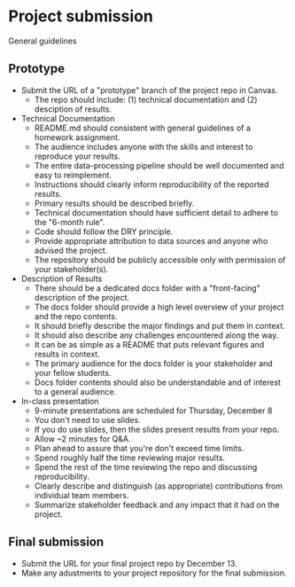 
# Project submission

General guidelines

## Prototype

* Submit the URL of a "prototype" branch of the project repo in Canvas.
  * The repo should include: (1) technical documentation and (2) desciption of results.
* Technical Documentation
  * README.md should consistent with general guidelines of a homework assignment.
  * The audience includes anyone with the skills and interest to reproduce your results.
  * The entire data-processing pipeline should be well documented and easy to reimplement.
  * Instructions should clearly inform reproducibility of the reported results.
  * Primary results should be described briefly.
  * Technical documentation should have sufficient detail to adhere to the "6-month rule".
  * Code should follow the DRY principle.
  * Provide appropriate attribution to data sources and anyone who advised the project.
  * The repository should be publicly accessible only with permission of your stakeholder(s).
* Description of Results
  * There should be a dedicated docs folder with a "front-facing" description of the project.
  * The docs folder should provide a high level overview of your project and the repo contents.
  * It should briefly describe the major findings and put them in context.
  * It should also describe any challenges encountered along the way.
  * It can be as simple as a README that puts relevant figures and results in context.
  * The primary audience for the docs folder is your stakeholder and your fellow students.
  * Docs folder contents should also be understandable and of interest to a general audience.
* In-class presentation
  * 9-minute presentations are scheduled for Thursday, December 8
  * You don't need to use slides. 
  * If you do use slides, then the slides present results from your repo.
  * Allow ~2 minutes for Q&A.
  * Plan ahead to assure that you're don't exceed time limits.
  * Spend roughly half the time reviewing major results.
  * Spend the rest of the time reviewing the repo and discussing reproducibility.
  * Clearly describe and distinguish (as appropriate) contributions from individual team members.
  * Summarize stakeholder feedback and any impact that it had on the project.

## Final submission

* Submit the URL for your final project repo by December 13.
* Make any adustments to your project repository for the final submission.
